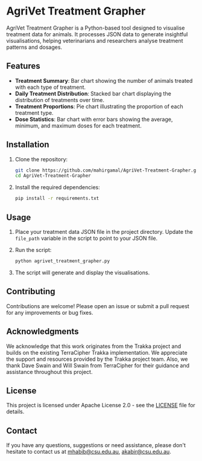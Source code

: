 # AgriVet Treatment Grapher

AgriVet Treatment Grapher is a Python-based tool designed to visualise treatment data for animals. It processes JSON data to generate insightful visualisations, helping veterinarians and researchers analyse treatment patterns and dosages.

## Features

- **Treatment Summary**: Bar chart showing the number of animals treated with each type of treatment.
- **Daily Treatment Distribution**: Stacked bar chart displaying the distribution of treatments over time.
- **Treatment Proportions**: Pie chart illustrating the proportion of each treatment type.
- **Dose Statistics**: Bar chart with error bars showing the average, minimum, and maximum doses for each treatment.

## Installation

1. Clone the repository:
    ```bash
    git clone https://github.com/mahirgamal/AgriVet-Treatment-Grapher.git
    cd AgriVet-Treatment-Grapher
    ```

2. Install the required dependencies:
    ```bash
    pip install -r requirements.txt
    ```

## Usage

1. Place your treatment data JSON file in the project directory. Update the `file_path` variable in the script to point to your JSON file.

2. Run the script:
    ```bash
    python agrivet_treatment_grapher.py
    ```

3. The script will generate and display the visualisations.

## Contributing
Contributions are welcome! Please open an issue or submit a pull request for any improvements or bug fixes.

## Acknowledgments
We acknowledge that this work originates from the Trakka project and builds on the existing TerraCipher Trakka implementation. We appreciate the support and resources provided by the Trakka project team. Also, we thank Dave Swain and Will Swain from TerraCipher for their guidance and assistance throughout this project.


## License
This project is licensed under Apache License 2.0 - see the [LICENSE][lic] file for details.

## Contact
If you have any questions, suggestions or need assistance, please don't hesitate to contact us at mhabib@csu.edu.au, akabir@csu.edu.au.

[//]: #
  [lic]: <https://github.com/mahirgamal/AgriVet-Treatment-Grapher/blob/main/LICENSE>
